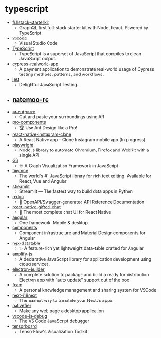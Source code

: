 # typescript
- [fullstack-starterkit](https://github.com/karanpratapsingh/fullstack-starterkit)
  - GraphQL first full-stack starter kit with Node, React. Powered by TypeScript
- [vscode](https://github.com/microsoft/vscode)
  - Visual Studio Code
- [TypeScript](https://github.com/microsoft/TypeScript)
  - TypeScript is a superset of JavaScript that compiles to clean JavaScript output.
- [cypress-realworld-app](https://github.com/cypress-io/cypress-realworld-app)
  - A payment application to demonstrate real-world usage of Cypress testing methods, patterns, and workflows.
- [jest](https://github.com/facebook/jest)
  - Delightful JavaScript Testing.
- [natemoo-re](https://github.com/natemoo-re/natemoo-re)
  - 
- [ar-cutpaste](https://github.com/cyrildiagne/ar-cutpaste)
  - Cut and paste your surroundings using AR
- [pro-components](https://github.com/ant-design/pro-components)
  - 🏆 Use Ant Design like a Pro!
- [react-native-instagram-clone](https://github.com/iamvucms/react-native-instagram-clone)
  - A React Native app - Clone Instagram mobile app (In progress)
- [playwright](https://github.com/microsoft/playwright)
  - Node.js library to automate Chromium, Firefox and WebKit with a single API
- [G6](https://github.com/antvis/G6)
  - ♾ A Graph Visualization Framework in JavaScript
- [tinymce](https://github.com/tinymce/tinymce)
  - The world's #1 JavaScript library for rich text editing. Available for React, Vue and Angular
- [streamlit](https://github.com/streamlit/streamlit)
  - Streamlit — The fastest way to build data apps in Python
- [redoc](https://github.com/Redocly/redoc)
  - 📘 OpenAPI/Swagger-generated API Reference Documentation
- [react-native-gifted-chat](https://github.com/FaridSafi/react-native-gifted-chat)
  - 💬 The most complete chat UI for React Native
- [angular](https://github.com/angular/angular)
  - One framework. Mobile & desktop.
- [components](https://github.com/angular/components)
  - Component infrastructure and Material Design components for Angular
- [ngx-datatable](https://github.com/swimlane/ngx-datatable)
  - ✨ A feature-rich yet lightweight data-table crafted for Angular
- [amplify-js](https://github.com/aws-amplify/amplify-js)
  - A declarative JavaScript library for application development using cloud services.
- [electron-builder](https://github.com/electron-userland/electron-builder)
  - A complete solution to package and build a ready for distribution Electron app with “auto update” support out of the box
- [foam](https://github.com/foambubble/foam)
  - A personal knowledge management and sharing system for VSCode
- [next-i18next](https://github.com/isaachinman/next-i18next)
  - The easiest way to translate your NextJs apps.
- [nativefier](https://github.com/jiahaog/nativefier)
  - Make any web page a desktop application
- [vscode-js-debug](https://github.com/microsoft/vscode-js-debug)
  - The VS Code JavaScript debugger
- [tensorboard](https://github.com/tensorflow/tensorboard)
  - TensorFlow's Visualization Toolkit
